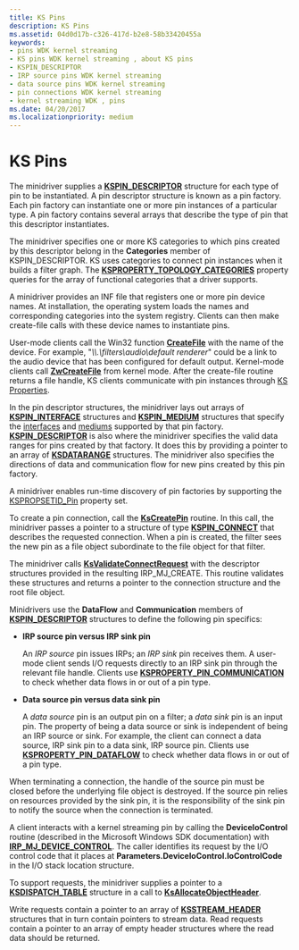 ```yaml
---
title: KS Pins
description: KS Pins
ms.assetid: 04d0d17b-c326-417d-b2e8-58b33420455a
keywords:
- pins WDK kernel streaming
- KS pins WDK kernel streaming , about KS pins
- KSPIN_DESCRIPTOR
- IRP source pins WDK kernel streaming
- data source pins WDK kernel streaming
- pin connections WDK kernel streaming
- kernel streaming WDK , pins
ms.date: 04/20/2017
ms.localizationpriority: medium
---
```


# KS Pins





The minidriver supplies a [**KSPIN\_DESCRIPTOR**](https://docs.microsoft.com/windows-hardware/drivers/ddi/ks/ns-ks-kspin_descriptor) structure for each type of pin to be instantiated. A pin descriptor structure is known as a pin factory. Each pin factory can instantiate one or more pin instances of a particular type. A pin factory contains several arrays that describe the type of pin that this descriptor instantiates.

The minidriver specifies one or more KS categories to which pins created by this descriptor belong in the **Categories** member of KSPIN\_DESCRIPTOR. KS uses categories to connect pin instances when it builds a filter graph. The [**KSPROPERTY\_TOPOLOGY\_CATEGORIES**](https://docs.microsoft.com/windows-hardware/drivers/stream/ksproperty-topology-categories) property queries for the array of functional categories that a driver supports.

A minidriver provides an INF file that registers one or more pin device names. At installation, the operating system loads the names and corresponding categories into the system registry. Clients can then make create-file calls with these device names to instantiate pins.

User-mode clients call the Win32 function [**CreateFile**](https://docs.microsoft.com/windows/desktop/api/fileapi/nf-fileapi-createfilea) with the name of the device. For example, "*\\\\.\\filters\\audio\\default renderer*" could be a link to the audio device that has been configured for default output. Kernel-mode clients call [**ZwCreateFile**](https://docs.microsoft.com/windows-hardware/drivers/ddi/ntifs/nf-ntifs-ntcreatefile) from kernel mode. After the create-file routine returns a file handle, KS clients communicate with pin instances through [KS Properties](ks-properties.md).

In the pin descriptor structures, the minidriver lays out arrays of [**KSPIN\_INTERFACE**](https://docs.microsoft.com/previous-versions/ff563537(v=vs.85)) structures and [**KSPIN\_MEDIUM**](https://docs.microsoft.com/previous-versions/ff563538(v=vs.85)) structures that specify the [interfaces](ks-interfaces.md) and [mediums](ks-mediums.md) supported by that pin factory. [**KSPIN\_DESCRIPTOR**](https://docs.microsoft.com/windows-hardware/drivers/ddi/ks/ns-ks-kspin_descriptor) is also where the minidriver specifies the valid data ranges for pins created by that factory. It does this by providing a pointer to an array of [**KSDATARANGE**](https://docs.microsoft.com/previous-versions/ff561658(v=vs.85)) structures. The minidriver also specifies the directions of data and communication flow for new pins created by this pin factory.

A minidriver enables run-time discovery of pin factories by supporting the [KSPROPSETID\_Pin](https://docs.microsoft.com/windows-hardware/drivers/stream/kspropsetid-pin) property set.

To create a pin connection, call the [**KsCreatePin**](https://docs.microsoft.com/windows-hardware/drivers/ddi/ks/nf-ks-kscreatepin) routine. In this call, the minidriver passes a pointer to a structure of type [**KSPIN\_CONNECT**](https://docs.microsoft.com/windows-hardware/drivers/ddi/ks/ns-ks-kspin_connect) that describes the requested connection. When a pin is created, the filter sees the new pin as a file object subordinate to the file object for that filter.

The minidriver calls [**KsValidateConnectRequest**](https://docs.microsoft.com/windows-hardware/drivers/ddi/ks/nf-ks-ksvalidateconnectrequest) with the descriptor structures provided in the resulting IRP\_MJ\_CREATE. This routine validates these structures and returns a pointer to the connection structure and the root file object.

Minidrivers use the **DataFlow** and **Communication** members of [**KSPIN\_DESCRIPTOR**](https://docs.microsoft.com/windows-hardware/drivers/ddi/ks/ns-ks-kspin_descriptor) structures to define the following pin specifics:

-   **IRP source pin versus IRP sink pin**

    An *IRP source* pin issues IRPs; an *IRP sink* pin receives them. A user-mode client sends I/O requests directly to an IRP sink pin through the relevant file handle. Clients use [**KSPROPERTY\_PIN\_COMMUNICATION**](https://docs.microsoft.com/windows-hardware/drivers/stream/ksproperty-pin-communication) to check whether data flows in or out of a pin type.

-   **Data source pin versus data sink pin**

    A *data source* pin is an output pin on a filter; a *data sink* pin is an input pin. The property of being a data source or sink is independent of being an IRP source or sink. For example, the client can connect a data source, IRP sink pin to a data sink, IRP source pin. Clients use [**KSPROPERTY\_PIN\_DATAFLOW**](https://docs.microsoft.com/windows-hardware/drivers/stream/ksproperty-pin-dataflow) to check whether data flows in or out of a pin type.

When terminating a connection, the handle of the source pin must be closed before the underlying file object is destroyed. If the source pin relies on resources provided by the sink pin, it is the responsibility of the sink pin to notify the source when the connection is terminated.

A client interacts with a kernel streaming pin by calling the **DeviceIoControl** routine (described in the Microsoft Windows SDK documentation) with [**IRP\_MJ\_DEVICE\_CONTROL**](https://docs.microsoft.com/windows-hardware/drivers/kernel/irp-mj-device-control). The caller identifies its request by the I/O control code that it places at **Parameters.DeviceIoControl.IoControlCode** in the I/O stack location structure.

To support requests, the minidriver supplies a pointer to a [**KSDISPATCH\_TABLE**](https://docs.microsoft.com/windows-hardware/drivers/ddi/ks/ns-ks-ksdispatch_table) structure in a call to [**KsAllocateObjectHeader**](https://docs.microsoft.com/windows-hardware/drivers/ddi/ks/nf-ks-ksallocateobjectheader).

Write requests contain a pointer to an array of [**KSSTREAM\_HEADER**](https://docs.microsoft.com/windows-hardware/drivers/ddi/ks/ns-ks-ksstream_header) structures that in turn contain pointers to stream data. Read requests contain a pointer to an array of empty header structures where the read data should be returned.

 

 





